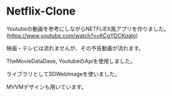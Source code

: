 # Netflix-Clone
Youtubeの動画を参考にしながらNETFLIEX風アプリを作りました。
(https://www.youtube.com/watch?v=KCgYDCKqato)
  
映画・テレビは流れませんが、その予告動画が流れます。
  
TheMovieDataDase, YoutubeのApiを使用しました。
  
ライブラリとしてSDWebImageを使いました。
  
MVVMデザインも用いています。
